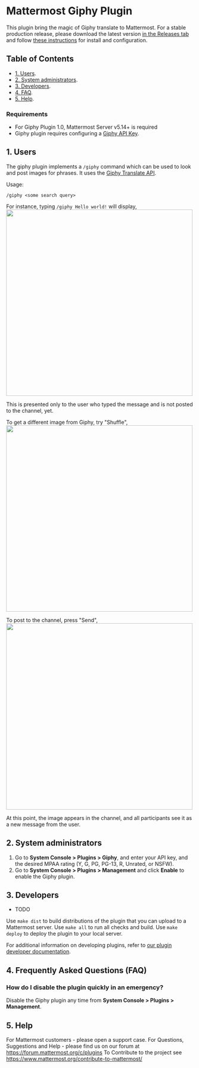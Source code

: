 # Mattermost Giphy Plugin

This plugin bring the magic of Giphy translate to Mattermost. For a stable production release, please download the latest version [in the Releases tab](https://github.com/mattermost/mattermost-plugin-giphy/releases) and follow [these instructions](#2-configuration) for install and configuration.

## Table of Contents

 - [1. Users](#1-users).
 - [2. System administrators](#2-system-administrators).
 - [3. Developers](#3-developers).
 - [4. FAQ](#4-frequently-asked-questions-faq).
 - [5. Help](#5-help).
 
### Requirements
- For Giphy Plugin 1.0, Mattermost Server v5.14+ is required
- Giphy plugin requires configuring a [Giphy API Key](https://developers.giphy.com/faq). 

## 1. Users

The giphy plugin implements a `/giphy` command which can be used to look and post images for phrases.
It uses the [Giphy Translate API](https://developers.giphy.com/docs/api/endpoint#translate).

Usage:
```
/giphy <some search query>
```

For instance, typing `/giphy Hello world!` will display,
<img src="https://user-images.githubusercontent.com/1187448/63696085-cf806780-c7ce-11e9-9c77-a4fa8c693bf0.png" width="500"/>

This is presented only to the user who typed the message and is not posted to the channel, yet.

To get a different image from Giphy, try "Shuffle",
<img src="https://user-images.githubusercontent.com/1187448/63696144-f0e15380-c7ce-11e9-9949-6aced7b29a51.png" width="500"/>

To post to the channel, press "Send",
<img src="https://user-images.githubusercontent.com/1187448/63696271-3140d180-c7cf-11e9-8a77-f93c9868e9ae.png" width="500"/>

At this point, the image appears in the channel, and all participants see it as a new message from the user.

## 2. System administrators

1. Go to **System Console > Plugins > Giphy**, and enter your API key, and the desired MPAA rating (Y, G,     PG, PG-13, R, Unrated, or NSFW).
2. Go to **System Console > Plugins > Management** and click **Enable** to enable the Giphy plugin.

## 3. Developers

- TODO

Use `make dist` to build distributions of the plugin that you can upload to a Mattermost server.
Use `make all` to run all checks and build.
Use `make deploy` to deploy the plugin to your local server.

For additional information on developing plugins, refer to [our plugin developer documentation](https://developers.mattermost.com/extend/plugins/).

## 4. Frequently Asked Questions (FAQ)

### How do I disable the plugin quickly in an emergency?

Disable the Giphy plugin any time from **System Console > Plugins > Management**. 

## 5. Help

For Mattermost customers - please open a support case.
For Questions, Suggestions and Help - please find us on our forum at https://forum.mattermost.org/c/plugins
To Contribute to the project see https://www.mattermost.org/contribute-to-mattermost/

